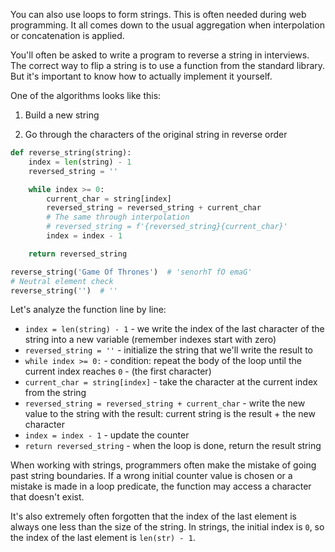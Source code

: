 
You can also use loops to form strings. This is often needed during web programming. It all comes down to the usual aggregation when interpolation or concatenation is applied.

You'll often be asked to write a program to reverse a string in interviews. The correct way to flip a string is to use a function from the standard library. But it's important to know how to actually implement it yourself.

One of the algorithms looks like this:

1. Build a new string

2. Go through the characters of the original string in reverse order

```python
def reverse_string(string):
    index = len(string) - 1
    reversed_string = ''

    while index >= 0:
        current_char = string[index]
        reversed_string = reversed_string + current_char
        # The same through interpolation
        # reversed_string = f'{reversed_string}{current_char}'
        index = index - 1

    return reversed_string

reverse_string('Game Of Thrones')  # 'senorhT fO emaG'
# Neutral element check
reverse_string('')  # ''
```

Let's analyze the function line by line:

* `index = len(string) - 1` - we write the index of the last character of the string into a new variable (remember indexes start with zero)
* `reversed_string = ''` - initialize the string that we'll write the result to
* `while index >= 0:` - condition: repeat the body of the loop until the current index reaches `0` - (the first character)
* `current_char = string[index]` - take the character at the current index from the string
* `reversed_string = reversed_string + current_char` - write the new value to the string with the result: current string is the result + the new character
* `index = index - 1` - update the counter
* `return reversed_string` - when the loop is done, return the result string

When working with strings, programmers often make the mistake of going past string boundaries. If a wrong initial counter value is chosen or a mistake is made in a loop predicate, the function may access a character that doesn't exist.

It's also extremely often forgotten that the index of the last element is always one less than the size of the string. In strings, the initial index is `0`, so the index of the last element is `len(str) - 1`.
